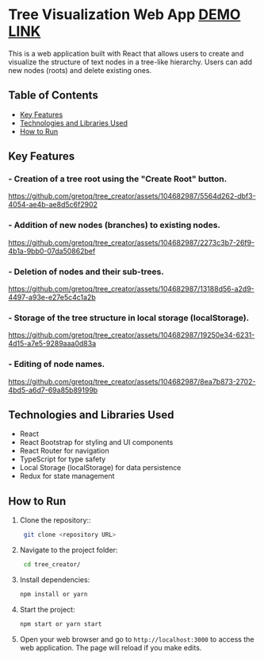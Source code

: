 # Tree Visualization Web App [DEMO LINK](https://tree-creator-gretoq.vercel.app/)

This is a web application built with React that allows users to create and visualize the structure of text nodes in a tree-like hierarchy. Users can add new nodes (roots) and delete existing ones.

## Table of Contents

- [Key Features](#key-features)
- [Technologies and Libraries Used](#technologies-and-libraries-used)
- [How to Run](#how-to-run)

## Key Features

### - Creation of a tree root using the "Create Root" button.

https://github.com/gretoq/tree_creator/assets/104682987/5564d262-dbf3-4054-ae4b-ae8d5c6f2902

### - Addition of new nodes (branches) to existing nodes.


https://github.com/gretoq/tree_creator/assets/104682987/2273c3b7-26f9-4b1a-9bb0-07da50862bef

### - Deletion of nodes and their sub-trees.

https://github.com/gretoq/tree_creator/assets/104682987/13188d56-a2d9-4497-a93e-e27e5c4c1a2b

### - Storage of the tree structure in local storage (localStorage).

https://github.com/gretoq/tree_creator/assets/104682987/19250e34-6231-4d15-a7e5-9289aaa0d83a

### - Editing of node names.

https://github.com/gretoq/tree_creator/assets/104682987/8ea7b873-2702-4bd5-a6d7-69a85b89199b

## Technologies and Libraries Used

- React
- React Bootstrap for styling and UI components
- React Router for navigation
- TypeScript for type safety
- Local Storage (localStorage) for data persistence
- Redux for state management

## How to Run

1. Clone the repository::

   ```bash
    git clone <repository URL>
   ```

2. Navigate to the project folder:

   ```bash
    cd tree_creator/
   ```

3. Install dependencies:
   ```bash
   npm install or yarn
   ```
4. Start the project:
   ```bash
   npm start or yarn start
   ```
5. Open your web browser and go to `http://localhost:3000` to access the web application. The page will reload if you make edits.

